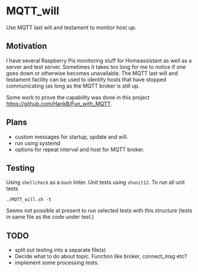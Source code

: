 # MQTT_will

Use MQTT last will and testament to monitor host up.

## Motivation

I have several Raspberry Pis monitoring stuff for Homeassistant as well as a server and test server. Sometimes it takes too long for me to notice if one goes down or otherwise becomes unavailable. The MQTT last will and testament facility can be used to identify hosts that have stopped communicating (as long as the MQTT broker is still up.

Some work to prove the capability was done in this project <https://github.com/HankB/Fun_with_MQTT>.

## Plans

* custom messages for startup, update and will.
* run using systemd
* options for repeat interval and host for MQTT broker.

## Testing

Using  `shellcheck` as a `bash` linter. Unit tests using `shunit12`. To run all unit tests


```text
./MQTT_will.sh -t
```

Seems not possible at present to run selected tests with this structure (tests in same file as the code under test.)

## TODO

* split out testing into a separate file(s)
* Decide what to do about topic. Function like broker, connect_msg etc?
* implement some processing tests.
